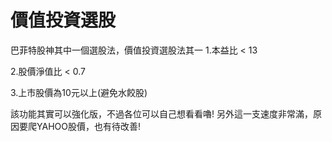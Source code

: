 # 價值投資選股
巴菲特股神其中一個選股法，價值投資選股法其一
1.本益比 < 13

2.股價淨值比 < 0.7

3.上市股價為10元以上(避免水餃股)

該功能其實可以強化版，不過各位可以自己想看看嚕!
另外這一支速度非常滿，原因要爬YAHOO股價，也有待改善!

